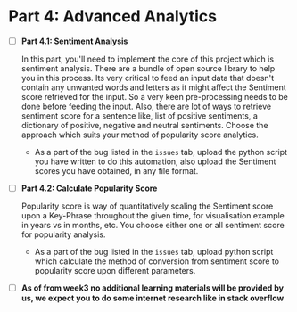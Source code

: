 
# Part 4: Advanced Analytics

- [ ] **Part 4.1: Sentiment Analysis**

  In this part, you'll need to implement the core of this project which is sentiment analysis. There are a bundle of open source library to help you in this process. Its very critical to feed an input data that doesn't contain any unwanted words and letters as it might affect the Sentiment score retrieved for the input. So a very keen pre-processing needs to be done before feeding the input. 
  Also, there are lot of ways to retrieve sentiment score for a sentence like, list of positive sentiments, a dictionary of positive, negative and neutral sentiments. Choose the approach which suits your method of popularity score analytics.
  - As a part of the bug listed in the ```issues``` tab, upload the python script you have written to do this automation, also upload the Sentiment scores you have obtained, in any file format.

  
- [ ] **Part 4.2: Calculate Popularity Score**

  Popularity score is way of quantitatively scaling the Sentiment score upon a Key-Phrase throughout the given time, for visualisation example in years vs in months, etc. You choose either one or all sentiment score for popularity analysis.
  - As a part of the bug listed in the ```issues``` tab, upload python script which calculate the method of conversion from sentiment score to popularity score upon different parameters.
  
- [ ] **As of from week3 no additional learning materials will be provided by us, we expect you to do some internet research like in stack overflow**

